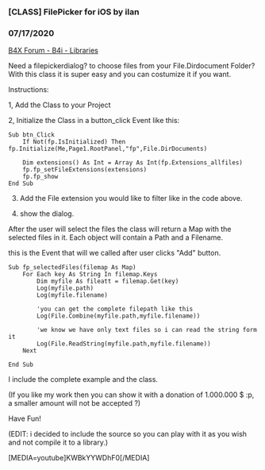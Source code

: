 ### [CLASS] FilePicker for iOS by ilan
### 07/17/2020
[B4X Forum - B4i - Libraries](https://www.b4x.com/android/forum/threads/120280/)

Need a filepickerdialog? to choose files from your File.Dirdocument Folder? With this class it is super easy and you can costumize it if you want.  
  
Instructions:  
  
1, Add the Class to your Project  
  
2, Initialize the Class in a button\_click Event like this:  
  

```B4X
Sub btn_Click  
    If Not(fp.IsInitialized) Then fp.Initialize(Me,Page1.RootPanel,"fp",File.DirDocuments)  
  
    Dim extensions() As Int = Array As Int(fp.Extensions_allfiles)  
    fp.fp_setFileExtensions(extensions)  
    fp.fp_show  
End Sub
```

  
  
3. Add the File extension you would like to filter like in the code above.  
  
4. show the dialog.  
  
After the user will select the files the class will return a Map with the selected files in it. Each object will contain a Path and a Filename.  
  
this is the Event that will we called after user clicks "Add" button.  
  

```B4X
Sub fp_selectedFiles(filemap As Map)  
    For Each key As String In filemap.Keys  
        Dim myfile As fileatt = filemap.Get(key)  
        Log(myfile.path)  
        Log(myfile.filename)  
  
        'you can get the complete filepath like this  
        Log(File.Combine(myfile.path,myfile.filename))  
  
        'we know we have only text files so i can read the string form it  
        Log(File.ReadString(myfile.path,myfile.filename))  
    Next  
  
End Sub
```

  
  
I include the complete example and the class.  
  
(If you like my work then you can show it with a donation of 1.000.000 $ :p, a smaller amount will not be accepted ?)  
  
Have Fun!  
  
(EDIT: i decided to include the source so you can play with it as you wish and not compile it to a library.)  
  
[MEDIA=youtube]KWBkYYWDhF0[/MEDIA]